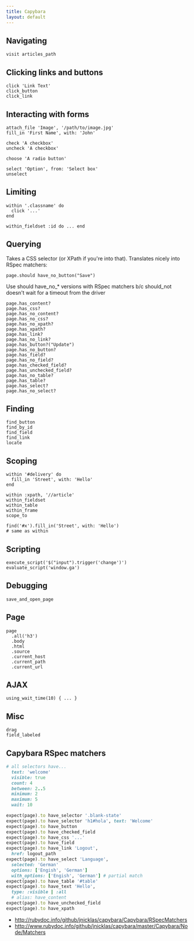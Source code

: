 ```yaml
---
title: Capybara
layout: default
---
```


## Navigating

    visit articles_path

## Clicking links and buttons

    click 'Link Text'
    click_button
    click_link

## Interacting with forms

    attach_file 'Image', '/path/to/image.jpg'
    fill_in 'First Name', with: 'John'

    check 'A checkbox'
    uncheck 'A checkbox'

    choose 'A radio button'

    select 'Option', from: 'Select box'
    unselect

## Limiting

    within '.classname' do
      click '...'
    end

    within_fieldset :id do ... end

## Querying

Takes a CSS selector (or XPath if you're into that).
Translates nicely into RSpec matchers:

    page.should have_no_button("Save")

Use should have_no_* versions with RSpec matchers b/c
should_not doesn't wait for a timeout from the driver

    page.has_content?
    page.has_css?
    page.has_no_content?
    page.has_no_css?
    page.has_no_xpath?
    page.has_xpath?
    page.has_link?
    page.has_no_link?
    page.has_button?("Update")
    page.has_no_button?
    page.has_field?
    page.has_no_field?
    page.has_checked_field?
    page.has_unchecked_field?
    page.has_no_table?
    page.has_table?
    page.has_select?
    page.has_no_select?

## Finding

    find_button
    find_by_id
    find_field
    find_link
    locate

## Scoping

    within '#delivery' do
      fill_in 'Street', with: 'Hello'
    end

    within :xpath, '//article'
    within_fieldset
    within_table
    within_frame
    scope_to

    find('#x').fill_in('Street', with: 'Hello')
    # same as within

## Scripting

    execute_script('$("input").trigger('change')')
    evaluate_script('window.ga')

## Debugging

    save_and_open_page

## Page

    page
      .all('h3')
      .body
      .html
      .source
      .current_host
      .current_path
      .current_url

## AJAX

    using_wait_time(10) { ... }

## Misc
   
    drag
    field_labeled
   
## Capybara RSpec matchers

```rb
# all selectors have...
  text: 'welcome' 
  visible: true
  count: 4
  between: 2..5
  minimum: 2
  maximum: 5
  wait: 10

expect(page).to have_selector '.blank-state'
expect(page).to have_selector 'h1#hola', text: 'Welcome'
expect(page).to have_button
expect(page).to have_checked_field
expect(page).to have_css '...'
expect(page).to have_field
expect(page).to have_link 'Logout',
  href: logout_path
expect(page).to have_select 'Language',
  selected: 'German'
  options: ['Engish', 'German']
  with_options: ['Engish', 'German'] # partial match
expect(page).to have_table '#table'
expect(page).to have_text 'Hello',
  type: :visible | :all
  # alias: have_content
expect(page).to have_unchecked_field
expect(page).to have_xpath
```

- <http://rubydoc.info/github/jnicklas/capybara/Capybara/RSpecMatchers>
- <http://www.rubydoc.info/github/jnicklas/capybara/master/Capybara/Node/Matchers>
